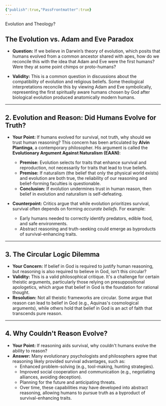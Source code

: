 ```yaml
---
{"publish":true,"PassFrontmatter":true}
---
```


Evolution and Theology?

## **The Evolution vs. Adam and Eve Paradox**

- **Question:** If we believe in Darwin’s theory of evolution, which posits that humans evolved from a common ancestor shared with apes, how do we reconcile this with the idea that Adam and Eve were the first humans? Were they at some point chimps or proto-humans?
  
- **Validity:** This is a common question in discussions about the compatibility of evolution and religious beliefs. Some theological interpretations reconcile this by viewing Adam and Eve symbolically, representing the first spiritually aware humans chosen by God after biological evolution produced anatomically modern humans. 

---
## **2. Evolution and Reason: Did Humans Evolve for Truth?**

- **Your Point:** If humans evolved for survival, not truth, why should we trust human reasoning? This concern has been articulated by **Alvin Plantinga**, a contemporary philosopher. His argument is called the **Evolutionary Argument Against Naturalism (EAAN)**:
    
    - **Premise:** Evolution selects for traits that enhance survival and reproduction, not necessarily for traits that lead to true beliefs.
    - **Premise:** If naturalism (the belief that only the physical world exists) and evolution are both true, the reliability of our reasoning and belief-forming faculties is questionable.
    - **Conclusion:** If evolution undermines trust in human reason, then belief in evolution and naturalism is self-defeating.
- **Counterpoint:** Critics argue that while evolution prioritizes survival, survival often depends on forming _accurate beliefs_. For example:
    
    - Early humans needed to correctly identify predators, edible food, and safe environments.
    - Abstract reasoning and truth-seeking could emerge as byproducts of survival-enhancing traits.

---
## **3. The Circular Logic Dilemma**

- **Your Concern:** If belief in God is required to justify human reasoning, but reasoning is also required to believe in God, isn’t this circular?
- **Validity:** This is a valid philosophical critique. It's a challenge for certain theistic arguments, particularly those relying on presuppositional apologetics, which argue that belief in God is the foundation for rational thought.
- **Resolution:** Not all theistic frameworks are circular. Some argue that reason can lead to belief in God (e.g., Aquinas's cosmological arguments), while others hold that belief in God is an act of faith that transcends pure reason.

---
## **4. Why Couldn't Reason Evolve?**

- **Your Point:** If reasoning aids survival, why couldn't humans evolve the ability to reason?
- **Answer:** Many evolutionary psychologists and philosophers agree that reasoning likely provided survival advantages, such as:
    - Enhanced problem-solving (e.g., tool-making, hunting strategies).
    - Improved social cooperation and communication (e.g., negotiating alliances, avoiding deception).
    - Planning for the future and anticipating threats.
    - Over time, these capabilities may have developed into abstract reasoning, allowing humans to pursue truth as a byproduct of survival-enhancing traits.